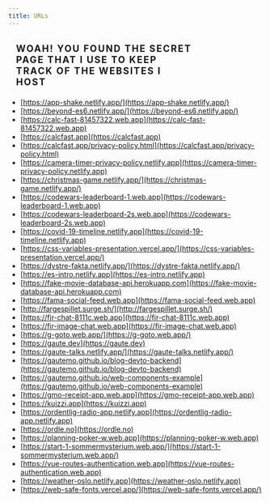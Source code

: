 ```yaml
---
title: URLs
---
```


<main id="urls">

# WOAH! YOU FOUND THE SECRET PAGE THAT I USE TO KEEP TRACK OF THE WEBSITES I HOST

- [https://app-shake.netlify.app/](https://app-shake.netlify.app/)
- [https://beyond-es6.netlify.app/](https://beyond-es6.netlify.app/)
- [https://calc-fast-81457322.web.app](https://calc-fast-81457322.web.app)
- [https://calcfast.app](https://calcfast.app)
- [https://calcfast.app/privacy-policy.html](https://calcfast.app/privacy-policy.html)
- [https://camera-timer-privacy-policy.netlify.app](https://camera-timer-privacy-policy.netlify.app)
- [https://christmas-game.netlify.app/](https://christmas-game.netlify.app/)
- [https://codewars-leaderboard-1.web.app](https://codewars-leaderboard-1.web.app)
- [https://codewars-leaderboard-2s.web.app](https://codewars-leaderboard-2s.web.app)
- [https://covid-19-timeline.netlify.app](https://covid-19-timeline.netlify.app)
- [https://css-variables-presentation.vercel.app/](https://css-variables-presentation.vercel.app/)
- [https://dystre-fakta.netlify.app/](https://dystre-fakta.netlify.app/)
- [https://es-intro.netlify.app](https://es-intro.netlify.app)
- [https://fake-movie-database-api.herokuapp.com](https://fake-movie-database-api.herokuapp.com)
- [https://fama-social-feed.web.app](https://fama-social-feed.web.app)
- [http://fargespillet.surge.sh/](http://fargespillet.surge.sh/)
- [https://fir-chat-8111c.web.app](https://fir-chat-8111c.web.app)
- [https://fir-image-chat.web.app](https://fir-image-chat.web.app)
- [https://g-goto.web.app/](https://g-goto.web.app/)
- [https://gaute.dev](https://gaute.dev)
- [https://gaute-talks.netlify.app/](https://gaute-talks.netlify.app/)
- [https://gautemo.github.io/blog-devto-backend](https://gautemo.github.io/blog-devto-backend)
- [https://gautemo.github.io/web-components-example](https://gautemo.github.io/web-components-example)
- [https://gmo-receipt-app.web.app](https://gmo-receipt-app.web.app)
- [https://kuizzi.app](https://kuizzi.app)
- [https://ordentlig-radio-app.netlify.app](https://ordentlig-radio-app.netlify.app)
- [https://ordle.no](https://ordle.no)
- [https://planning-poker-w.web.app](https://planning-poker-w.web.app)
- [https://start-1-sommermysterium.web.app/](https://start-1-sommermysterium.web.app/)
- [https://vue-routes-authentication.web.app](https://vue-routes-authentication.web.app)
- [https://weather-oslo.netlify.app](https://weather-oslo.netlify.app)
- [https://web-safe-fonts.vercel.app/](https://web-safe-fonts.vercel.app/)

</main>

<style scoped>
h1 {
    max-width: 70%;
    text-transform: uppercase;
    text-decoration: none;
    background: linear-gradient(-45deg,var(--primary),var(--secondary),var(--tertiary));
    padding: 5px 15px;
    font-size: 1.3em;
    letter-spacing: 2px;
    border-radius: 4px;
    margin-bottom: 1rem;
}
</style>
